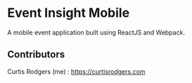 # Event Insight Mobile
A mobile event application built using ReactJS and Webpack.

## Contributors

Curtis Rodgers (me) : https://curtisrodgers.com
